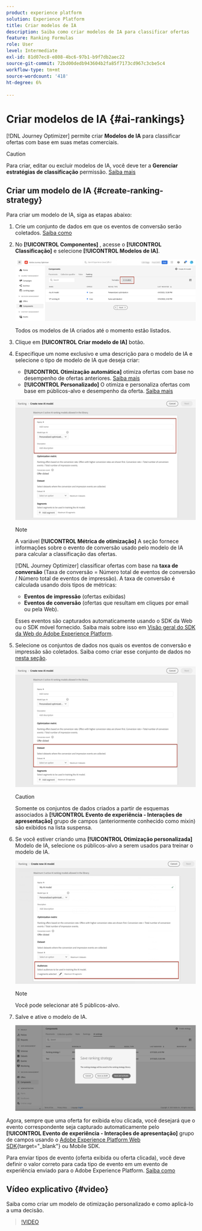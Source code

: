 ```yaml
---
product: experience platform
solution: Experience Platform
title: Criar modelos de IA
description: Saiba como criar modelos de IA para classificar ofertas
feature: Ranking Formulas
role: User
level: Intermediate
exl-id: 81d07ec8-e808-4bc6-97b1-b9f7db2aec22
source-git-commit: 72bd00dedb943604b2fa85f7173cd967c3cbe5c4
workflow-type: tm+mt
source-wordcount: '418'
ht-degree: 6%

---
```


# Criar modelos de IA {#ai-rankings}

[!DNL Journey Optimizer] permite criar **Modelos de IA** para classificar ofertas com base em suas metas comerciais.

>[!CAUTION]
>
>Para criar, editar ou excluir modelos de IA, você deve ter a **Gerenciar estratégias de classificação** permissão. [Saiba mais](../../administration/high-low-permissions.md#manage-ranking-strategies)

## Criar um modelo de IA {#create-ranking-strategy}

Para criar um modelo de IA, siga as etapas abaixo:

1. Crie um conjunto de dados em que os eventos de conversão serão coletados. [Saiba como](../data-collection/create-dataset.md)

1. No **[!UICONTROL Componentes]** , acesse o **[!UICONTROL Classificação]** e selecione **[!UICONTROL Modelos de IA]**.

   ![](../assets/ai-ranking-list.png)

   Todos os modelos de IA criados até o momento estão listados.

1. Clique em **[!UICONTROL Criar modelo de IA]** botão.

1. Especifique um nome exclusivo e uma descrição para o modelo de IA e selecione o tipo de modelo de IA que deseja criar:

   * **[!UICONTROL Otimização automática]** otimiza ofertas com base no desempenho de ofertas anteriores. [Saiba mais](auto-optimization-model.md)
   * **[!UICONTROL Personalizado]** O otimiza e personaliza ofertas com base em públicos-alvo e desempenho da oferta. [Saiba mais](personalized-optimization-model.md)

   ![](../assets/ai-ranking-fields.png)

   >[!NOTE]
   >
   >A variável **[!UICONTROL Métrica de otimização]** A seção fornece informações sobre o evento de conversão usado pelo modelo de IA para calcular a classificação das ofertas.
   >
   >[!DNL Journey Optimizer] classificar ofertas com base na **taxa de conversão** (Taxa de conversão = Número total de eventos de conversão / Número total de eventos de impressão). A taxa de conversão é calculada usando dois tipos de métricas:
   >* **Eventos de impressão** (ofertas exibidas)
   >* **Eventos de conversão** (ofertas que resultam em cliques por email ou pela Web).
   >
   >Esses eventos são capturados automaticamente usando o SDK da Web ou o SDK móvel fornecido. Saiba mais sobre isso em [Visão geral do SDK da Web do Adobe Experience Platform](https://experienceleague.adobe.com/docs/experience-platform/edge/home.html?lang=pt-BR).

1. Selecione os conjuntos de dados nos quais os eventos de conversão e impressão são coletados. Saiba como criar esse conjunto de dados no [nesta seção](../data-collection/create-dataset.md). <!--This dataset needs to be associated with a schema that must have the **[!UICONTROL Proposition Interactions]** field group (previously known as mixin) associated with it.-->

   ![](../assets/ai-ranking-dataset-id.png)

   >[!CAUTION]
   >
   >Somente os conjuntos de dados criados a partir de esquemas associados à **[!UICONTROL Evento de experiência - Interações de apresentação]** grupo de campos (anteriormente conhecido como mixin) são exibidos na lista suspensa.

1. Se você estiver criando uma **[!UICONTROL Otimização personalizada]** Modelo de IA, selecione os públicos-alvo a serem usados para treinar o modelo de IA.

   ![](../assets/ai-ranking-segments.png)

   >[!NOTE]
   >
   >Você pode selecionar até 5 públicos-alvo.

1. Salve e ative o modelo de IA.

   ![](../assets/ai-ranking-save-activate.png)

<!--At this point, you must have:

* created the AI model,
* defined which type of event you want to capture - offer displayed (impression) and/or offer clicked (conversion),
* and in which dataset you want to collect the event data.-->

Agora, sempre que uma oferta for exibida e/ou clicada, você desejará que o evento correspondente seja capturado automaticamente pelo **[!UICONTROL Evento de experiência - Interações de apresentação]** grupo de campos usando o [Adobe Experience Platform Web SDK](https://experienceleague.adobe.com/docs/experience-platform/edge/web-sdk-faq.html#what-is-adobe-experience-platform-web-sdk%3F){target="_blank"} ou Mobile SDK.

Para enviar tipos de evento (oferta exibida ou oferta clicada), você deve definir o valor correto para cada tipo de evento em um evento de experiência enviado para o Adobe Experience Platform. [Saiba como](../data-collection/schema-requirement.md)

## Vídeo explicativo {#video}

Saiba como criar um modelo de otimização personalizado e como aplicá-lo a uma decisão.

>[!VIDEO](https://video.tv.adobe.com/v/3419954?quality=12)
